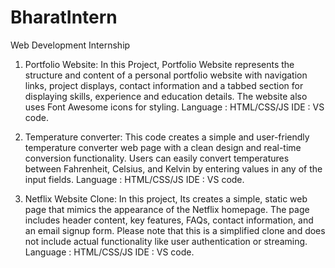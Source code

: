 # BharatIntern 

Web Development Internship

1) Portfolio Website:
   In this Project, Portfolio Website represents the structure and content of a personal portfolio website with navigation links, project displays, contact information and a tabbed section for displaying skills, experience and education details. The website also uses Font Awesome icons for styling.
   Language : HTML/CSS/JS IDE : VS code.

2) Temperature converter:
   This code creates a simple and user-friendly temperature converter web page with a clean design and real-time conversion functionality. Users can easily convert temperatures between Fahrenheit, Celsius, and Kelvin by entering values in any of the input fields.
    Language : HTML/CSS/JS IDE : VS code.

3) Netflix Website Clone:
   In this project, Its  creates a simple, static web page that mimics the appearance of the Netflix homepage. The page includes header content, key features, FAQs, contact information, and an email signup form. Please note that this is a simplified clone and does not include actual functionality like user authentication or streaming.
   Language : HTML/CSS/JS IDE : VS code.
